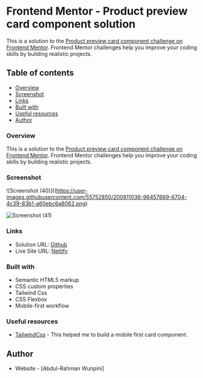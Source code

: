 # Frontend Mentor - Product preview card component solution

This is a solution to the [Product preview card component challenge on Frontend Mentor](https://www.frontendmentor.io/challenges/product-preview-card-component-GO7UmttRfa). Frontend Mentor challenges help you improve your coding skills by building realistic projects. 

## Table of contents

  - [Overview](#Overview)
  - [Screenshot](#screenshot)
  - [Links](#links)
  - [Built with](#built-with)
  - [Useful resources](#useful-resources)
- [Author](#author)



### Overview
This is a solution to the [Product preview card component challenge on Frontend Mentor](https://www.frontendmentor.io/challenges/product-preview-card-component-GO7UmttRfa). Frontend Mentor challenges help you improve your coding skills by building realistic projects. 



### Screenshot

![Screenshot (40)]((https://user-images.githubusercontent.com/55752850/200811036-96457669-6704-4c39-83b1-a60ebc6a8062.png)

![Screenshot (41)](https://user-images.githubusercontent.com/55752850/200811159-4477949a-604d-4f30-badf-49643032a05d.png)




### Links

- Solution URL: [Github](https://github.com/ramz04/Product-Card/)
- Live Site URL: [Netlify](https://your-live-site-url.com](https://darling-youtiao-5a43d3.netlify.app/))

### Built with

- Semantic HTML5 markup
- CSS custom properties
- Tailwind Css
- CSS Flexbox
- Mobile-first workflow


### Useful resources

- [TailwindCss](https://tailwindcss.com/) - This helped me to build a mobile first card component.


## Author

- Website - [Abdul-Rahman Wunpini]

